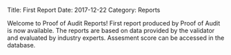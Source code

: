 Title: First Report
Date: 2017-12-22
Category: Reports



Welcome to Proof of Audit Reports!
First report produced by Proof of Audit is now available. The reports are based on data provided by the validator and evaluated by industry experts. Assesment score can be accessed in the database. 






